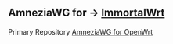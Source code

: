 AmneziaWG for → [ImmortalWrt](https://github.com/samara15321/awg-immortalwrt/releases)
--------------------------
Primary Repository [AmneziaWG for OpenWrt](https://github.com/amnezia-vpn/amneziawg-openwrt)

